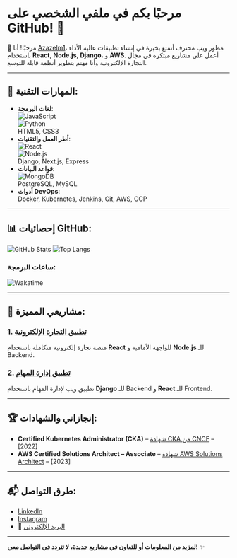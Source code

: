 # مرحبًا بكم في ملفي الشخصي على GitHub! 🚀

👋 مرحبًا! أنا [Azazelm1](https://github.com/Azazelm1)، مطور ويب محترف أتمتع بخبرة في إنشاء تطبيقات عالية الأداء باستخدام **React**, **Node.js**, **Django**، و **AWS**. أعمل على مشاريع مبتكرة في مجال التجارة الإلكترونية وأنا مهتم بتطوير أنظمة قابلة للتوسع.

---

## 🔧 **المهارات التقنية**:
- **لغات البرمجة**:  
  ![JavaScript](https://img.shields.io/badge/JavaScript-ES6+-yellow)  
  ![Python](https://img.shields.io/badge/Python-3-blue)  
  HTML5, CSS3
- **أطر العمل والتقنيات**:  
  ![React](https://img.shields.io/badge/React-16+-blue)  
  ![Node.js](https://img.shields.io/badge/Node.js-v14-green)  
  Django, Next.js, Express
- **قواعد البيانات**:  
  ![MongoDB](https://img.shields.io/badge/MongoDB-4.2-green)  
  PostgreSQL, MySQL
- **أدوات DevOps**:  
  Docker, Kubernetes, Jenkins, Git, AWS, GCP

---

## 📊 **إحصائيات GitHub**:
![GitHub Stats](https://github-readme-stats.vercel.app/api?username=Azazelm1&show_icons=true&hide_title=true&count_private=true)
![Top Langs](https://github-readme-stats.vercel.app/api/top-langs/?username=Azazelm1&layout=compact&hide=html&count_private=true)

### ساعات البرمجة:
![Wakatime](https://wakatime.com/badge/github/Azazelm1.svg)

---

## 🚀 **مشاريعي المميزة**:
### 1. [تطبيق التجارة الإلكترونية](https://www.almnecours.store/PMServices.html)  
  منصة تجارة إلكترونية متكاملة باستخدام **React** للواجهة الأمامية و **Node.js** للـ Backend.

### 2. [تطبيق إدارة المهام](https://bra3em.online/)  
  تطبيق ويب لإدارة المهام باستخدام **Django** للـ Backend و **React** للـ Frontend.

---

## 🏆 **إنجازاتي والشهادات**:
- **Certified Kubernetes Administrator (CKA)** – [شهادة CKA من CNCF](https://www.cncf.io/certification/cka/) – [2022]
- **AWS Certified Solutions Architect – Associate** – [شهادة AWS Solutions Architect](https://aws.amazon.com/certification/certified-solutions-architect-associate/) – [2023]

---

## 📬 **طرق التواصل**:
- [LinkedIn](https://www.linkedin.com/in/moaz-sahaheen-455257341/)
- [Instagram](https://www.instagram.com/mo3az_officia/)
- 📧 [البريد الإلكتروني](mailto:m0100928706@gmail.com)

---

**لمزيد من المعلومات أو للتعاون في مشاريع جديدة، لا تتردد في التواصل معي!** ✨
